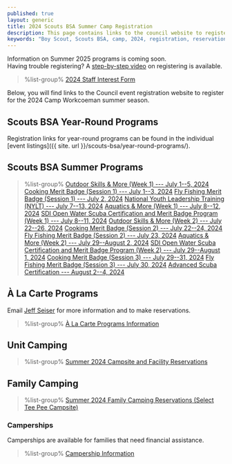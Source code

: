 ```yaml
---
published: true
layout: generic
title: 2024 Scouts BSA Summer Camp Registration
description: This page contains links to the council website to register for the 2024 Camp Workcoeman season.
keywords: "Boy Scout, Scouts BSA, camp, 2024, registration, reservation"
---
```


<div class="alert alert-info">
Information on Summer 2025 programs is coming soon.
</div>

<div class="alert alert-info">
Having trouble registering? A <a href="https://www.youtube.com/watch?v=0AEZJ_C0ysI&list=PLGp-1PFhlCejn4IKn1MTfYR28Hd2u1vKb&index=1">step-by-step video</a> on registering is available.
</div>

> %list-group%
> <a href="https://forms.gle/92GkHmZ1BRden6Fu6" class="list-group-item">2024 Staff Interest Form</a>

Below, you will find links to the Council event registration website to register for the 2024 Camp Workcoeman summer season.

## Scouts BSA Year-Round Programs

Registration links for year-round programs can be found in the individual [event listings]({{ site. url }}/scouts-bsa/year-round-programs/).

## Scouts BSA Summer Programs

> %list-group%
> <a href="https://scoutingevent.com/066-83081" class="list-group-item">Outdoor Skills & More (Week 1) --- July 1--5, 2024</a>
> <a href="https://scoutingevent.com/066-82179-197791" class="list-group-item">Cooking Merit Badge (Session 1) --- July 1--3, 2024</a>
> <a href="https://scoutingevent.com/066-82178-197788" class="list-group-item">Fly Fishing Merit Badge (Session 1) --- July 2, 2024</a>
> <a href="https://scoutingevent.com/066-80412" class="list-group-item">National Youth Leadership Training (NYLT) --- July 7--13, 2024</a>
> <a href="https://scoutingevent.com/066-83081" class="list-group-item">Aquatics & More (Week 1) --- July 8--12, 2024</a>
> <a href="https://scoutingevent.com/066-81016" class="list-group-item">SDI Open Water Scuba Certification and Merit Badge Program (Week 1) --- July 8--11, 2024</a>
> <a href="https://scoutingevent.com/066-83081" class="list-group-item">Outdoor Skills & More (Week 2) --- July 22--26, 2024</a>
> <a href="https://scoutingevent.com/066-82179-197792" class="list-group-item">Cooking Merit Badge (Session 2) --- July 22--24, 2024</a>
> <a href="https://scoutingevent.com/066-82178-197789" class="list-group-item">Fly Fishing Merit Badge (Session 2) --- July 23, 2024</a>
> <a href="https://scoutingevent.com/066-83081" class="list-group-item">Aquatics & More (Week 2) --- July 29--August 2, 2024</a>
> <a href="https://scoutingevent.com/066-81016" class="list-group-item">SDI Open Water Scuba Certification and Merit Badge Program (Week 2) --- July 29--August 1, 2024</a>
> <a href="https://scoutingevent.com/066-82179-197793" class="list-group-item">Cooking Merit Badge (Session 3) --- July 29--31, 2024</a>
> <a href="https://scoutingevent.com/066-82178-197790" class="list-group-item">Fly Fishing Merit Badge (Session 3) --- July 30, 2024</a>
> <a href="https://scoutingevent.com/066-81016" class="list-group-item">Advanced Scuba Certification --- August 2--4, 2024</a>

## À La Carte Programs
Email <a href="mailto:jseiser@campworkcoeman.org">Jeff Seiser</a> for more information and to make reservations.

> %list-group%
> <a href="{{ site.url }}/summer-camp/a-la-carte-programs/" class="list-group-item">À La Carte Programs Information</a>

## Unit Camping
> %list-group%
> <a href="https://campreservation.com/066/Camps/636" class="list-group-item">Summer 2024 Campsite and Facility Reservations</a>

## Family Camping
> %list-group%
> <a href="https://campreservation.com/066/Camps/636" class="list-group-item">Summer 2024 Family Camping Reservations (Select Tee Pee Campsite)</a>

### Camperships

Camperships are available for families that need financial assistance.

> %list-group%
> <a href="{{ site.url }}/summer-camp/camperships/" class="list-group-item">Campership Information</a>

